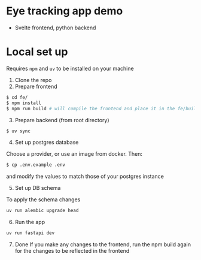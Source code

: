 # Eye tracking app demo

- Svelte frontend, python backend

# Local set up

Requires `npm` and `uv` to be installed on your machine

1. Clone the repo
2. Prepare frontend

```bash
$ cd fe/
$ npm install
$ npm run build # will compile the frontend and place it in the fe/build dir
```

3. Prepare backend (from root directory)

```bash
$ uv sync
```

4. Set up postgres database

Choose a provider, or use an image from docker. Then:

```bash
$ cp .env.example .env
```

and modify the values to match those of your postgres instance

5. Set up DB schema

To apply the schema changes

```bash
uv run alembic upgrade head
```

6. Run the app

```bash
uv run fastapi dev
```

7. Done
If you make any changes to the frontend, run the npm build again for the changes to be reflected in the frontend